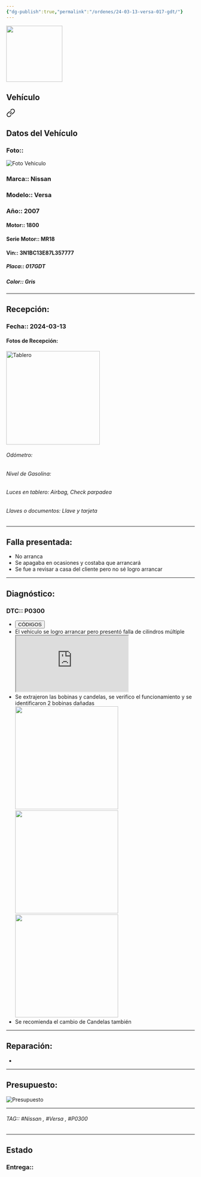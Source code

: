 ```yaml
---
{"dg-publish":true,"permalink":"/ordenes/24-03-13-versa-017-gdt/"}
---
```


<img src="https://lh3.googleusercontent.com/d/137fl3TIZ0-PU8b-Pt0bsjclwHub_u78G" width="150">

## Vehículo

<div class="transclusion internal-embed is-loaded"><a class="markdown-embed-link" href="/vehiculos/nissan/versa-017-gdt/#datos-del-vehiculo" aria-label="Open link"><svg xmlns="http://www.w3.org/2000/svg" width="24" height="24" viewBox="0 0 24 24" fill="none" stroke="currentColor" stroke-width="2" stroke-linecap="round" stroke-linejoin="round" class="svg-icon lucide-link"><path d="M10 13a5 5 0 0 0 7.54.54l3-3a5 5 0 0 0-7.07-7.07l-1.72 1.71"></path><path d="M14 11a5 5 0 0 0-7.54-.54l-3 3a5 5 0 0 0 7.07 7.07l1.71-1.71"></path></svg></a><div class="markdown-embed">



## Datos del Vehículo 
### Foto:: 
<img src="https://lh3.googleusercontent.com/d/1HDFyth4PmcQUmeYnf8iYvj9-O07kzVuE" Alt="Foto Vehiculo">

### Marca:: Nissan
### Modelo:: Versa 
### Año:: 2007
#### Motor:: 1800
#### Serie Motor:: MR18
#### Vin:: 3N1BC13E87L357777
##### Placa:: 017GDT
##### Color:: Gris
---


</div></div>


## Recepción:
### Fecha:: 2024-03-13
#### Fotos de Recepción: 
<img src="https://lh3.googleusercontent.com/d/1H881C1JTFbNtPqb7iokJwQEIvfxLO7a5" width="250" Alt="Tablero">

###### Odómetro: 
###### Nivel de Gasolina: 
###### Luces en tablero: Airbag, Check parpadea 
###### Llaves o documentos: Llave y tarjeta 

---

## Falla presentada:
- No arranca 
- Se apagaba en ocasiones y costaba que arrancará 
- Se fue a revisar a casa del cliente pero no sé logro arrancar 


---

## Diagnóstico:
### DTC:: P0300

- <a href="https://usait.x431.com/Home/Report/reportDetail/diagnose_record_id/5c6666c7geKwAEAEoGAEnRTdDh/report_type/D/l/es/timezone/-6"><button class="btn success">CÓDIGOS</button></a>
- El vehículo se logro arrancar pero presentó falla de cilindros múltiple 
	<iframe src="https://drive.google.com/file/d/1H8mLE_F3_3aJh-_uvEHxtcFIJxVP-K2H/preview" allow="autoplay"></iframe>
- Se extrajeron las bobinas y candelas, se verifico el funcionamiento y se identificaron 2 bobinas dañadas 
	<img src="https://lh3.googleusercontent.com/d/1HEJCxO5txqn6Ch6PMfeNTJQT9ccUf-Tx" width="275">
	<img src="https://lh3.googleusercontent.com/d/1HKOrM-Tjsanih2bZndCSt_1RA2rrjBYe" width="275">
	<img src="https://lh3.googleusercontent.com/d/1HIZgVeevrHVAzTc8B5DNHKsHd8339Ug-" width="275">
- Se recomienda el cambio de Candelas también 
---
## Reparación:
- 

---

## Presupuesto:

<img src="https://lh3.googleusercontent.com/d/" Alt="Presupuesto">

---

###### TAG:: #Nissan , #Versa , #P0300 

---

## Estado

### Entrega:: 


